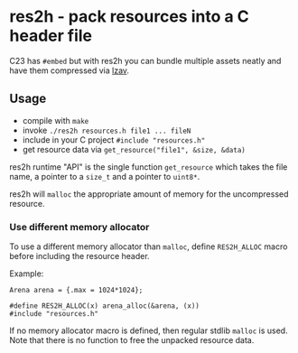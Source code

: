 # res2h - pack resources into a C header file

C23 has `#embed` but with res2h you can bundle multiple assets neatly
and have them compressed via [lzav](https://github.com/avaneev/lzav).

## Usage

* compile with `make`
* invoke `./res2h resources.h file1 ... fileN`
* include in your C project `#include "resources.h"`
* get resource data via `get_resource("file1", &size, &data)`

res2h runtime "API" is the single function `get_resource` which takes the
file name, a pointer to a `size_t` and a pointer to `uint8*`.

res2h will `malloc` the appropriate amount of memory for the uncompressed
resource.

### Use different memory allocator

To use a different memory allocator than `malloc`, define `RES2H_ALLOC` macro
before including the resource header.

Example:
```
Arena arena = {.max = 1024*1024};

#define RES2H_ALLOC(x) arena_alloc(&arena, (x))
#include "resources.h"
```

If no memory allocator macro is defined, then regular stdlib `malloc` is used.
Note that there is no function to free the unpacked resource data.
